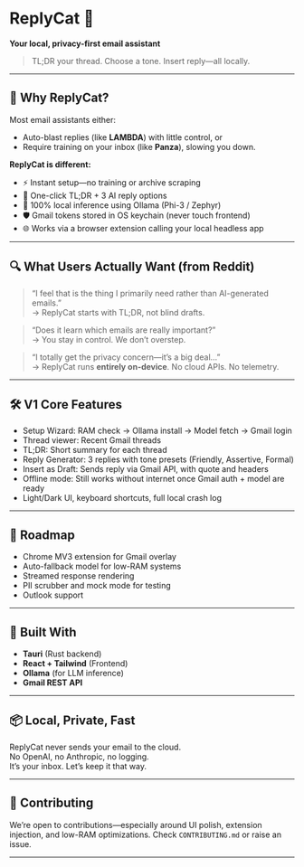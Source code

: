 # ReplyCat 🐾  
**Your local, privacy-first email assistant**  
> TL;DR your thread. Choose a tone. Insert reply—all locally.

---

## 🚀 Why ReplyCat?

Most email assistants either:
- Auto-blast replies (like **LAMBDA**) with little control, or
- Require training on your inbox (like **Panza**), slowing you down.

**ReplyCat is different:**
- ⚡️ Instant setup—no training or archive scraping
- 💬 One-click TL;DR + 3 AI reply options
- 🔐 100% local inference using Ollama (Phi-3 / Zephyr)
- 🛡️ Gmail tokens stored in OS keychain (never touch frontend)
- 🌐 Works via a browser extension calling your local headless app

---

## 🔍 What Users Actually Want (from Reddit)

> “I feel that is the thing I primarily need rather than AI-generated emails.”  
→ ReplyCat starts with TL;DR, not blind drafts.

> “Does it learn which emails are really important?”  
→ You stay in control. We don’t overstep.

> “I totally get the privacy concern—it’s a big deal…”  
→ ReplyCat runs **entirely on-device**. No cloud APIs. No telemetry.

---

## 🛠️ V1 Core Features

- Setup Wizard: RAM check → Ollama install → Model fetch → Gmail login
- Thread viewer: Recent Gmail threads
- TL;DR: Short summary for each thread
- Reply Generator: 3 replies with tone presets (Friendly, Assertive, Formal)
- Insert as Draft: Sends reply via Gmail API, with quote and headers
- Offline mode: Still works without internet once Gmail auth + model are ready
- Light/Dark UI, keyboard shortcuts, full local crash log

---

## 🔄 Roadmap

- Chrome MV3 extension for Gmail overlay
- Auto-fallback model for low-RAM systems
- Streamed response rendering
- PII scrubber and mock mode for testing
- Outlook support

---

## 🧠 Built With

- **Tauri** (Rust backend)
- **React + Tailwind** (Frontend)
- **Ollama** (for LLM inference)
- **Gmail REST API**

---

## 📦 Local, Private, Fast

ReplyCat never sends your email to the cloud.  
No OpenAI, no Anthropic, no logging.  
It’s your inbox. Let’s keep it that way.

---

## 👋 Contributing

We’re open to contributions—especially around UI polish, extension injection, and low-RAM optimizations. Check `CONTRIBUTING.md` or raise an issue.

---
